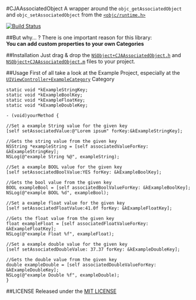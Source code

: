 #CJAAssociatedObject
A wrapper around the `objc_getAssociatedObject` and `objc_setAssociatedObject` from the  [`<objc/runtime.h>`](https://developer.apple.com/library/ios/documentation/Cocoa/Reference/ObjCRuntimeRef/Reference/reference.html)

[![Build Status](https://travis-ci.org/carlj/CJAAssociatedObject.png?branch=master)](https://travis-ci.org/carlj/CJAAssociatedObject)

##But why... ?
There is one important reason for this library:  
**You can add custom properties to your own Categories**

##Installation
Just drag & drop the [`NSObject+CJAAssociatedObject.h`](/CJAAssociatedObject/NSObject+CJAAssociatedObject.h) and [`NSObject+CJAAssociatedObject.m`](/CJAAssociatedObject/NSObject+CJAAssociatedObject.m) files to your project.

##Usage
First of all take a look at the Example Project, especially at the [`UIViewController+ExampleCategory`](/Example/Classes/UIViewController+ExampleCategory.h) Category

``` objc
static void *kExampleStringKey;
static void *kExampleBoolKey;
static void *kExampleFloatKey;
static void *kExampleDoubleKey;

- (void)yourMethod {

//Set a example String value for the given key
[self setAssociatedValue:@"Lorem ipsum" forKey:&kExampleStringKey];

//Gets the string value from the given key
NSString *exampleString = [self associatedValueForKey: &kExampleStringKey];
NSLog(@"example String %@", exampleString);

//Set a example BOOL value for the given key
[self setAssociatedBoolValue:YES forKey: &kExampleBoolKey];

//Gets the bool value from the given key
BOOL exampleBool = [self associatedBoolValueForKey: &kExampleBoolKey];
NSLog(@"example BOOL %d", exampleBool);

//Set a example float value for the given key
[self setAssociatedFloatValue:41.0f forKey: &kExampleFloatKey];

//Gets the float value from the given key
float exampleFloat = [self associatedFloatValueForKey: &kExampleFloatKey];
NSLog(@"example Float %f", exampleFloat);

//Set a example double value for the given key
[self setAssociatedDoubleValue: 37.37 forKey: &kExampleDoubleKey];

//Gets the double value from the given key
double exampleDouble = [self associatedDoubleValueForKey: &kExampleDoubleKey];
NSLog(@"example Double %f", exampleDouble);
}
```

##LICENSE
Released under the [MIT LICENSE](LICENSE)